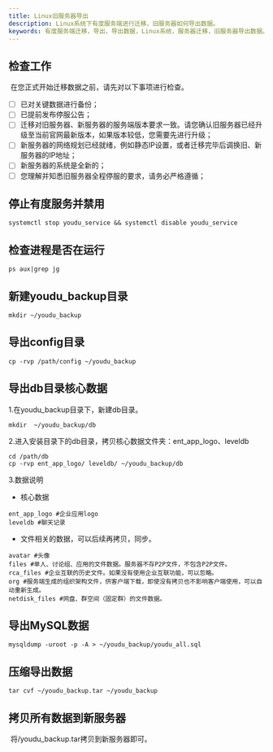 ```yaml
---
title: Linux旧服务器导出
description: Linux系统下有度服务端进行迁移，旧服务器如何导出数据。
keywords: 有度服务端迁移，导出，导出数据，Linux系统，服务器迁移，旧服务器导出数据。
---
```


## 检查工作

​		在您正式开始迁移数据之前，请先对以下事项进行检查。

- [ ] 已对关键数据进行备份；
- [ ] 已提前发布停服公告；
- [ ] 迁移对旧服务器、新服务器的服务端版本要求一致。请您确认旧服务器已经升级至当前官网最新版本，如果版本较低，您需要先进行升级；
- [ ] 新服务器的网络规划已经就绪，例如静态IP设置，或者迁移完毕后调换旧、新服务器的IP地址；
- [ ] 新服务器的系统是全新的；
- [ ] 您理解并知悉旧服务器全程停服的要求，请务必严格遵循；

## 停止有度服务并禁用

```
systemctl stop youdu_service && systemctl disable youdu_service
```

## 检查进程是否在运行

```
ps aux|grep jg
```

## 新建youdu_backup目录

```
mkdir ~/youdu_backup
```

## 导出config目录

```
cp -rvp /path/config ~/youdu_backup
```

## 导出db目录核心数据

1.在youdu_backup目录下，新建db目录。

```
mkdir  ~/youdu_backup/db
```

2.进入安装目录下的db目录，拷贝核心数据文件夹：ent_app_logo、leveldb

```
cd /path/db
cp -rvp ent_app_logo/ leveldb/ ~/youdu_backup/db
```

3.数据说明

- 核心数据

```
ent_app_logo #企业应用logo
leveldb #聊天记录
```

- 文件相关的数据，可以后续再拷贝，同步。

```
avatar #头像
files #单人、讨论组、应用的文件数据。服务器不存P2P文件，不包含P2P文件。
rca_files #企业互联的历史文件。如果没有使用企业互联功能，可以忽略。
org #服务端生成的组织架构文件，供客户端下载，即使没有拷贝也不影响客户端使用，可以自动重新生成。
netdisk_files #网盘、群空间（固定群）的文件数据。
```

## 导出MySQL数据

```
mysqldump -uroot -p -A > ~/youdu_backup/youdu_all.sql
```

## 压缩导出数据

```
tar cvf ~/youdu_backup.tar ~/youdu_backup
```

## 拷贝所有数据到新服务器

​		将/youdu_backup.tar拷贝到新服务器即可。